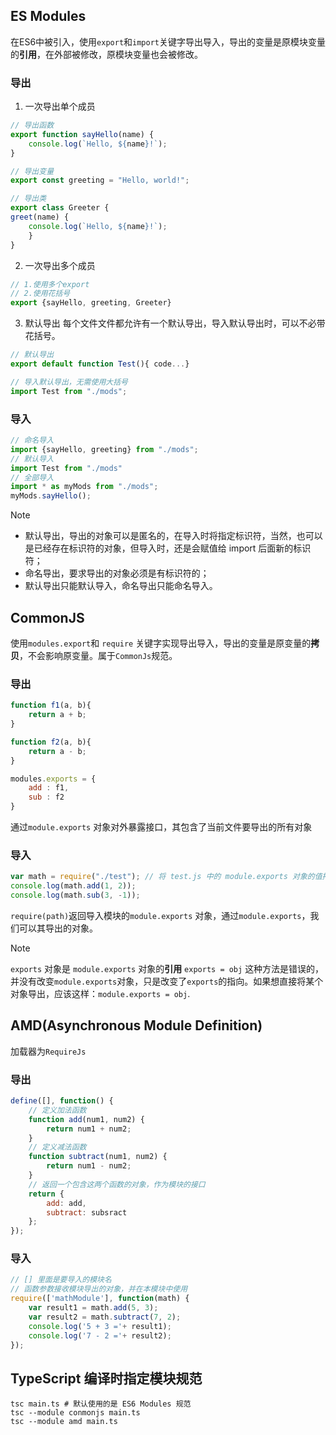 ## ES Modules
在ES6中被引入，使用`export`和`import`关键字导出导入，导出的变量是原模块变量的**引用**，在外部被修改，原模块变量也会被修改。

### 导出
1. 一次导出单个成员
```Javascript
// 导出函数 
export function sayHello(name) { 
	console.log(`Hello, ${name}!`); 
} 

// 导出变量 
export const greeting = "Hello, world!"; 

// 导出类 
export class Greeter { 
greet(name) { 
	console.log(`Hello, ${name}!`); 
	} 
}
```
2. 一次导出多个成员
```Javascript
// 1.使用多个export
// 2.使用花括号
export {sayHello, greeting, Greeter}
```
3. 默认导出
每个文件文件都允许有一个默认导出，导入默认导出时，可以不必带花括号。
```Javascript
// 默认导出
export default function Test(){ code...}

// 导入默认导出，无需使用大括号
import Test from "./mods";
```

### 导入
```Javascript
// 命名导入
import {sayHello, greeting} from "./mods";
// 默认导入
import Test from "./mods"
// 全部导入
import * as myMods from "./mods";
myMods.sayHello();
```

>[!note]
>- 默认导出，导出的对象可以是匿名的，在导入时将指定标识符，当然，也可以是已经存在标识符的对象，但导入时，还是会赋值给 import 后面新的标识符；
>- 命名导出，要求导出的对象必须是有标识符的；
>- 默认导出只能默认导入，命名导出只能命名导入。


## CommonJS
使用`modules.export`和 `require` 关键字实现导出导入，导出的变量是原变量的**拷贝**，不会影响原变量。属于`CommonJs`规范。
### 导出
```Javascript
function f1(a, b){
    return a + b;
}

function f2(a, b){
    return a - b;
}

modules.exports = {
    add : f1, 
    sub : f2
}
```
通过`module.exports` 对象对外暴露接口，其包含了当前文件要导出的所有对象

### 导入
```Javascript
var math = require("./test"); // 将 test.js 中的 module.exports 对象的值拷贝给本模块的 math 变量
console.log(math.add(1, 2));
console.log(math.sub(3, -1));
```
`require(path)`返回导入模块的`module.exports` 对象，通过`module.exports`，我们可以其导出的对象。

>[!note] 
> `exports` 对象是 `module.exports` 对象的**引用**
> `exports = obj` 这种方法是错误的，并没有改变`module.exports`对象，只是改变了`exports`的指向。如果想直接将某个对象导出，应该这样：`module.exports = obj`.

## AMD(Asynchronous Module Definition)
加载器为`RequireJs`
### 导出
```Javascript
define([], function() {
    // 定义加法函数
    function add(num1, num2) {
        return num1 + num2;
    }
    // 定义减法函数
    function subtract(num1, num2) {
        return num1 - num2;
    }
    // 返回一个包含这两个函数的对象，作为模块的接口
    return {
        add: add,
        subtract: subsract
    };
});
```

### 导入
```Javascript
// [] 里面是要导入的模块名
// 函数参数接收模块导出的对象，并在本模块中使用
require(['mathModule'], function(math) { 
    var result1 = math.add(5, 3);
    var result2 = math.subtract(7, 2);
    console.log('5 + 3 ='+ result1);
    console.log('7 - 2 ='+ result2);
});
```

## TypeScript 编译时指定模块规范
```shell
tsc main.ts # 默认使用的是 ES6 Modules 规范
tsc --module conmonjs main.ts
tsc --module amd main.ts
```
